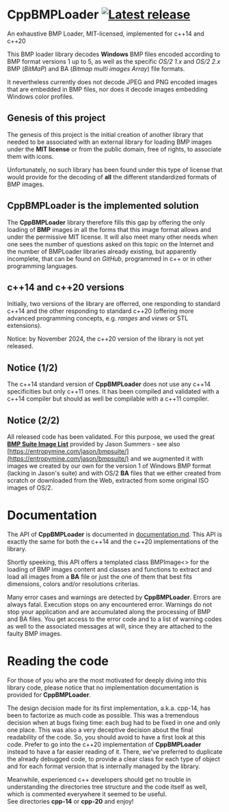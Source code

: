 # CppBMPLoader  [![Latest release](http://img.shields.io/github/release/schmouk/cppbmploader.svg?style=plastic&labelColor=blueviolet&color=success)](https://github.com/schmouk/cppbmploader/releases)
An exhaustive BMP Loader, MIT-licensed, implemented for c++14 and c++20

This BMP loader library decodes **Windows** BMP files encoded according to 
BMP format versions 1 up to 5, as well as the specific *OS/2 1.x* and *OS/2 
2.x* BMP (*BitMaP*) and BA (*Bitmap multi images Array*) file formats.

It nevertheless currently does not decode JPEG and PNG encoded images that 
are embedded in BMP files, nor does it decode images embedding Windows 
color profiles.

## Genesis of this project
The genesis of this project is the initial creation of another library that
needed to be associated with an external library for loading BMP images under
the **MIT license** or from the public domain, free of rights, to associate 
them with icons. 

Unfortunately, no such library has been found under this type of license that 
would provide for the decoding of **all** the different standardized formats of 
BMP images.

## CppBMPLoader is the implemented solution
The **CppBMPLoader** library therefore fills this gap by offering the only 
loading of **BMP** images in all the forms that this image format allows and 
under the permissive MIT license. It will also meet many other needs when one 
sees the number of questions asked on this topic on the Internet and the 
number of BMPLoader libraries already existing, but apparently incomplete, that 
can be found on *GitHub*, programmed in c++ or in other programming languages.

## c++14 and c++20 versions
Initially, two versions of the library are offerred, one responding to standard 
c++14 and the other responding to standard c++20 (offering more advanced 
programming concepts, e.g. *ranges* and *views* or STL extensions).

Notice: by November 2024, the c++20 version of the library is not yet released.

## Notice (1/2)
The c++14 standard version of **CppBMPLoader** does not use any c++14 
specificities but only c++11 ones. It has been compiled and validated with
a c++14 compiler but should as well be compilable with a c++11 compiler.

## Notice (2/2)
All released code has been validated. For this purpose, we used the great
[**BMP Suite Image List**](https://entropymine.com/jason/bmpsuite/bmpsuite/html/bmpsuite.html)
provided by Jason Summers - see also 
[https://entropymine.com/jason/bmpsuite/](https://entropymine.com/jason/bmpsuite/)
and we augmented it with images we created by our own for the version 1 of Windows 
BMP format (lacking in Jason's suite) and with OS/2 **BA** files that we either 
created from scratch or downloaded from the Web, extracted from some original 
ISO images of OS/2.


# Documentation
The API of **CppBMPLoader** is documented in [documentation.md](./documentation.doc).
This API is exactly the same for both the c++14 and the c++20 implementations of
the library.

Shortly speeking, this API offers a templated class BMPImage<> for the loading 
of BMP images content and classes and functions to extract and load all images 
from a **BA** file or just the one of them that best fits dimensions, colors 
and/or resolutions criterias.

Many error cases and warnings are detected by **CppBMPLoader**. Errors are always 
fatal. Execution stops on any encountered error. Warnings do not stop your 
application and are accumulated along the processing of BMP and BA files. You 
get access to the error code and to a list of warning codes as well to the 
associated messages at will, since they are attached to the faulty BMP images.


# Reading the code
For those of you who are the most motivated for deeply diving into this 
library code, please notice that no implementation documentation is provided 
for **CppBMPLoader**.

The design decision made for its first implementation, a.k.a. cpp-14, has been 
to factorize as much code as possible. This was a tremendous decision when at 
bugs fixing time: each bug had to be fixed in one and only one place. This was 
also a very deceptive decision about the final readability of the code. So, you 
should avoid to have a first look at this code. Prefer to go into the c++20 
implementation of **CppBMPLoader** instead to have a far easier reading of it. 
There, we've preferred to duplicate the already debugged code, to provide a 
clear class for each type of object and for each format version that is 
internally managed by the library.

Meanwhile, experienced c++ developers should get no trouble in understanding 
the directories tree structure and the code itself as well, which is 
commented everywhere it seemed to be useful.  
See directories **cpp-14** or **cpp-20** and enjoy!
